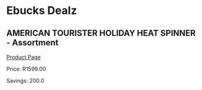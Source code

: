 
# Ebucks Dealz
## AMERICAN TOURISTER HOLIDAY HEAT SPINNER - Assortment
[Product Page](https://www.ebucks.com/web/shop/productSelected.do?prodId=1059476525&catId=365267763)

Price: R1599.00

Savings: 200.0


	